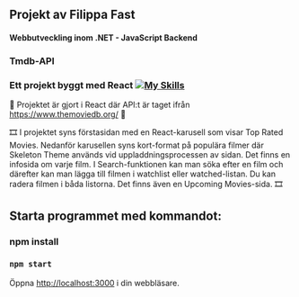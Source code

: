 ## Projekt av Filippa Fast 
#### Webbutveckling inom .NET - JavaScript Backend
### Tmdb-API
### Ett projekt byggt med React   [![My Skills](https://skillicons.dev/icons?i=react,javascript)](https://skillicons.dev)


:movie_camera: Projektet är gjort i React där API:t är taget ifrån https://www.themoviedb.org/ :movie_camera:


:film_strip: I projektet syns förstasidan med en React-karusell som visar Top Rated Movies. 
Nedanför karusellen syns kort-format på populära filmer där Skeleton Theme används vid uppladdningsprocessen av sidan.
Det finns en infosida om varje film. 
I Search-funktionen kan man söka efter en film och därefter kan man lägga till filmen i watchlist eller watched-listan. Du kan radera filmen i båda listorna. 
Det finns även en Upcoming Movies-sida. :film_strip:


## Starta programmet med kommandot:
### npm install
### `npm start`


Öppna [http://localhost:3000](http://localhost:3000) i din webbläsare.
